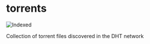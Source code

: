torrents 
========
![Indexed](https://img.shields.io/badge/indexed-116526-blue)

Collection of torrent files discovered in the DHT network
